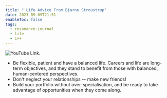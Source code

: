 ```yaml
---
title: " Life Advice From Bjarne Stroustrup"
date: 2023-09-09T21:51
enableToc: false
tags:
  - resonance-journal
  - life
  - C++
---
```


![YouTube Link.](https://www.youtube.com/watch?v=-QxI-RP6-HM)

- Be flexible, patient and have a balanced life. Careers and life are long-term objectives, and they stand to benefit from those with balanced, human-centered perspectives. 
- Don't neglect your relationships -- make new friends! 
- Build your portfolio without over-specialisation, and be ready to take advantage of opportunities when they come along. 
